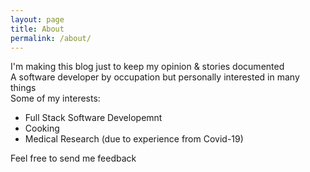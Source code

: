 ```yaml
---
layout: page
title: About
permalink: /about/
---
```


I'm making this blog just to keep my opinion & stories documented  
A software developer by occupation but personally interested in many things    
Some of my interests:  
- Full Stack Software Developemnt
- Cooking
- Medical Research (due to experience from Covid-19)

Feel free to send me feedback